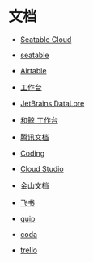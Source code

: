 # 文档


<div id = "首"></div>
<script src = "../js/首.js"></script>


* [Seatable Cloud](https://cloud.seatable.cn/)
* [seatable](https://www.seatable.cn/)
* [Airtable](https://airtable.com/)
* [工作台](https://vika.cn/workbench)


* [JetBrains DataLore](https://datalore.jetbrains.com/)
* [和鲸 工作台](https://www.heywhale.com/mw/workspace/project)


* [腾讯文档](https://docs.qq.com/)
* [Coding](https://coding.net/)
* [Cloud Studio](https://cloudstudio.net/)


* [金山文档](https://www.kdocs.cn/)
* [飞书](https://www.feishu.cn/)


* [quip](https://quip.com/)
* [coda](https://coda.io/)
* [trello](https://trello.com/)
